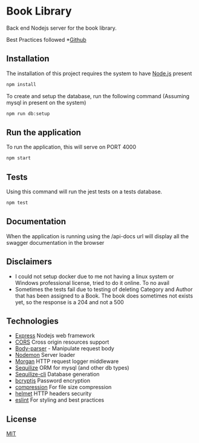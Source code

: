 # Book Library

Back end Nodejs server for the book library.

Best Practices followed
    *[Github](https://github.com/goldbergyoni/nodebestpractices)

## Installation
The installation of this project requires the system to have [Node.js](http://nodejs.org/) present

```bash
npm install
```

To create and setup the database, run the following command (Assuming mysql in present on the system)

```bash
npm run db:setup
```

## Run the application

To run the application, this will serve on PORT 4000

```bash
npm start
```

## Tests

Using this command will run the jest tests on a tests database.

```bash
npm test
```

## Documentation

When the application is running using the /api-docs url will display all the swagger documentation in the browser

## Disclaimers

* I could not setup docker due to me not having a linux system or Windows professional license, tried to do it online. To no avail
* Sometimes the tests fail due to testing of deleting Category and Author that has been assigned to a Book.
The book does sometimes not exists yet, so the response is a 204 and not a 500

## Technologies

* [Express](http://expressjs.com/) Nodejs web framework
* [CORS](https://github.com/expressjs/cors#readme) Cross origin resources support
* [Body-parser](http://expressjs.com/en/resources/middleware/body-parser.html) - Manipulate request body
* [Nodemon](https://www.npmjs.com/package/nodemon) Server loader
* [Morgan](https://github.com/expressjs/morgan) HTTP request logger middleware
* [Sequilize](https://sequelize.org/v3/) ORM for mysql (and other db types)
* [Sequilize-cli](https://github.com/sequelize/cli) Database generation
* [bcryptjs](https://www.npmjs.com/package/bcryptjs) Password encryption
* [compression](https://www.npmjs.com/package/compression) For file size compression
* [helmet](https://www.npmjs.com/package/helmet) HTTP headers security
* [eslint](https://eslint.org) For styling and best practices

## License
[MIT](https://choosealicense.com/licenses/mit/)
